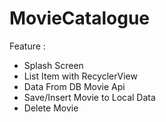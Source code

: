 # MovieCatalogue
Feature : 
- Splash Screen
- List Item with RecyclerView
- Data From DB Movie Api
- Save/Insert Movie to Local Data
- Delete Movie
